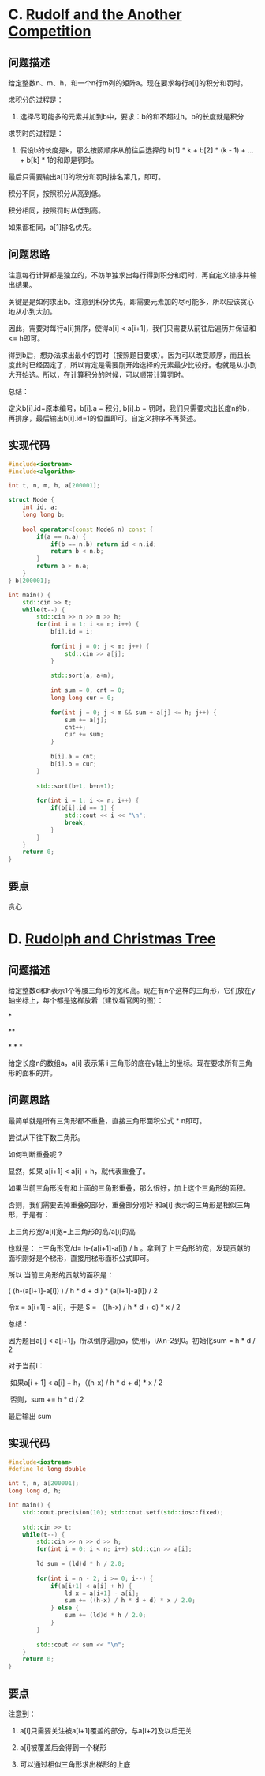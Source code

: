 # C. [Rudolf and the Another Competition](https://codeforces.com/problemset/problem/1846/C)

## 问题描述

给定整数n、m、h，和一个n行m列的矩阵a。现在要求每行a[i]的积分和罚时。



求积分的过程是：

1. 选择尽可能多的元素并加到b中，要求：b的和不超过h。b的长度就是积分



求罚时的过程是：

1. 假设b的长度是k，那么按照顺序从前往后选择的 b[1]  * k + b[2] * (k - 1) + ... + b[k] * 1的和即是罚时。



最后只需要输出a[1]的积分和罚时排名第几，即可。



积分不同，按照积分从高到低。

积分相同，按照罚时从低到高。

如果都相同，a[1]排名优先。



## 问题思路

注意每行计算都是独立的，不妨单独求出每行得到积分和罚时，再自定义排序并输出结果。



关键是是如何求出b。注意到积分优先，即需要元素加的尽可能多，所以应该贪心地从小到大加。

因此，需要对每行a[i]排序，使得a[i] < a[i+1]，我们只需要从前往后遍历并保证和 <= h即可。



得到b后，想办法求出最小的罚时（按照题目要求）。因为可以改变顺序，而且长度此时已经固定了，所以肯定是需要刚开始选择的元素最少比较好。也就是从小到大开始选。所以，在计算积分的时候，可以顺带计算罚时。



总结：

定义b[i].id=原本编号，b[i].a = 积分, b[i].b = 罚时，我们只需要求出长度n的b，再排序，最后输出b[i].id=1的位置即可。自定义排序不再赘述。



## 实现代码

```c++
#include<iostream>
#include<algorithm>

int t, n, m, h, a[200001];

struct Node {
	int id, a;
	long long b;
	
	bool operator<(const Node& n) const {
		if(a == n.a) {
			if(b == n.b) return id < n.id;
			return b < n.b;
		}
		return a > n.a;
	}
} b[200001];

int main() {
	std::cin >> t;
	while(t--) {
		std::cin >> n >> m >> h;
		for(int i = 1; i <= n; i++) {
			b[i].id = i;
			
			for(int j = 0; j < m; j++) {
				std::cin >> a[j];
			}
			
			std::sort(a, a+m);
			
			int sum = 0, cnt = 0;
			long long cur = 0;
			
			for(int j = 0; j < m && sum + a[j] <= h; j++) {
				sum += a[j];
				cnt++;
				cur += sum;
			} 
			
			b[i].a = cnt;
			b[i].b = cur;
		}
		
		std::sort(b+1, b+n+1);
		
		for(int i = 1; i <= n; i++) {
			if(b[i].id == 1) {
				std::cout << i << "\n"; 
				break;
			}
		}
	}
	return 0;
}
```



## 要点

贪心



# D. [Rudolph and Christmas Tree](https://codeforces.com/problemset/problem/1846/D)

## 问题描述

 给定整数d和h表示1个等腰三角形的宽和高。现在有n个这样的三角形，它们放在y轴坐标上，每个都是这样放着（建议看官网的图）：



  \*

 \*\*

\* \* \*



给定长度n的数组a，a[i] 表示第 i 三角形的底在y轴上的坐标。现在要求所有三角形的面积的并。



## 问题思路

最简单就是所有三角形都不重叠，直接三角形面积公式 * n即可。



尝试从下往下数三角形。



如何判断重叠呢？



显然，如果 a[i+1] < a[i] + h，就代表重叠了。



如果当前三角形没有和上面的三角形重叠，那么很好，加上这个三角形的面积。

否则，我们需要去掉重叠的部分，重叠部分刚好 和a[i] 表示的三角形是相似三角形，于是有：



上三角形宽/a[i]宽=上三角形的高/a[i]的高

也就是：上三角形宽/d= h-(a[i+1]-a[i])  / h 。拿到了上三角形的宽，发现贡献的面积刚好是个梯形，直接用梯形面积公式即可。



所以 当前三角形的贡献的面积是：

( (h-(a[i+1]-a[i]) ) / h * d + d ) * (a[i+1]-a[i]) / 2

令x = a[i+1] - a[i]，于是 S =  （(h-x) / h * d + d) * x / 2



总结：

因为题目a[i] < a[i+1]，所以倒序遍历a，使用i，i从n-2到0。初始化sum = h * d / 2

对于当前i：

​	如果a[i + 1] < a[i] + h，（(h-x) / h * d + d) * x / 2

​	否则，sum += h * d / 2



最后输出 sum



## 实现代码

```c++
#include<iostream>
#define ld long double 

int t, n, a[200001];
long long d, h;

int main() {
	std::cout.precision(10); std::cout.setf(std::ios::fixed);
	
	std::cin >> t;
	while(t--) {
		std::cin >> n >> d >> h;
		for(int i = 0; i < n; i++) std::cin >> a[i];
		
		ld sum = (ld)d * h / 2.0;
		
		for(int i = n - 2; i >= 0; i--) {
			if(a[i+1] < a[i] + h) {
				ld x = a[i+1] - a[i];
				sum += ((h-x) / h * d + d) * x / 2.0;
			} else {
				sum += (ld)d * h / 2.0;
			}
		}
		
		std::cout << sum << "\n";
	}
	return 0;
}
```



## 要点

注意到：

1. a[i]只需要关注被a[i+1]覆盖的部分，与a[i+2]及以后无关

2. a[i]被覆盖后会得到一个梯形
3. 可以通过相似三角形求出梯形的上底